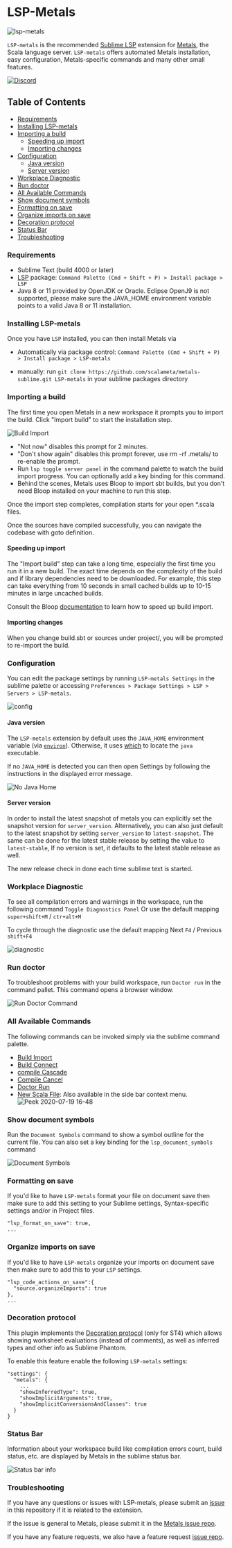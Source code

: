 # LSP-Metals

![lsp-metals](https://i.imgur.com/vJKP0T3.gif)

`LSP-metals` is the recommended [Sublime LSP](https://packagecontrol.io/packages/LSP) extension for [Metals](https://scalameta.org/metals/), the Scala language server. `LSP-metals` offers automated Metals installation, easy configuration, Metals-specific commands and many other small features.

<p>
    <a href="https://discord.gg/qSWW6khxjD">
        <img alt="Discord" src="https://img.shields.io/discord/632642981228314653">
    </a>
</p>

## Table of Contents
  - [Requirements](#requirements)
  - [Installing LSP-metals](#installing-lsp-metals)
  - [Importing a build](#importing-a-build)
    - [Speeding up import](#speeding-up-import)
    - [Importing changes](#importing-changes)
  - [Configuration](#configuration)
    - [Java version](#java-version)
    - [Server version](#server-version)
  - [Workplace Diagnostic](#workplace-diagnostic)
  - [Run doctor](#run-doctor)
  - [All Available Commands](#all-available-commands)
  - [Show document symbols](#show-document-symbols)
  - [Formatting on save](#formatting-on-save)
  - [Organize imports on save](#organize-imports-on-save)
  - [Decoration protocol](#decoration-protocol)
  - [Status Bar](#status-bar)
  - [Troubleshooting](#troubleshooting)



### Requirements

- Sublime Text (build 4000 or later)
- [LSP](https://github.com/tomv564/LSP) package: `Command Palette (Cmd + Shift + P) > Install package > LSP`
- Java 8 or 11 provided by OpenJDK or Oracle. Eclipse OpenJ9 is not supported,
    please make sure the JAVA_HOME environment variable points to a valid Java 8 or
    11 installation.

### Installing LSP-metals

Once you have `LSP` installed, you can then install Metals via

- Automatically via package control: `Command Palette (Cmd + Shift + P) > Install package > LSP-metals`

- manually: run `git clone https://github.com/scalameta/metals-sublime.git LSP-metals` in your sublime packages directory 

### Importing a build

The first time you open Metals in a new workspace it prompts you to import the
build. Click "Import build" to start the installation step.

![Build Import](https://i.imgur.com/eUk30Zy.png)

- "Not now" disables this prompt for 2 minutes.
- "Don't show again" disables this prompt forever, use rm -rf .metals/ to
    re-enable the prompt.
- Run `lsp toggle server panel` in the command palette to watch the build import progress. You can optionally add a key binding for this command.
- Behind the scenes, Metals uses Bloop to import sbt builds, but you don't need
    Bloop installed on your machine to run this step.

Once the import step completes, compilation starts for your open *.scala files.

Once the sources have compiled successfully, you can navigate the codebase with
goto definition.

#### Speeding up import

The "Import build" step can take a long time, especially the first time you run
it in a new build.  The exact time depends on the complexity of the build and if
library dependencies need to be downloaded. For example, this step can take
everything from 10 seconds in small cached builds up to 10-15 minutes in large
uncached builds.

Consult the Bloop [documentation](https://scalacenter.github.io/bloop/docs/what-is-bloop) to learn how to speed up build import.

#### Importing changes

When you change build.sbt or sources under project/, you will be prompted to
re-import the build.

### Configuration

You can edit the package settings by running `LSP-metals Settings` in the sublime palette or accessing `Preferences > Package Settings > LSP > Servers > LSP-metals`.

![config](https://i.imgur.com/WFSJKV0.png)

#### Java version
The `LSP-metals` extension by default uses the `JAVA_HOME` environment variable
(via [`environ`](https://docs.python.org/3/library/os.html#os.environ)). Otherwise, it uses [which](https://docs.python.org/3/library/shutil.html#shutil.which) to locate the `java` executable.

If no `JAVA_HOME` is detected you can then open Settings by following the
instructions in the displayed error message.

![No Java Home](https://i.imgur.com/yLrqzGP.png)


#### Server version

In order to install the latest snapshot of metals you can explicitly set the snapshot version for `server_version`. Alternatively, you can also just default to the latest snapshot by setting `server_version` to `latest-snapshot`.
The same can be done for the latest stable release by setting the value to `latest-stable`, If no version is set, it defaults to the latest stable release as well.

The new release check in done each time sublime text is started.

### Workplace Diagnostic

To see all compilation errors and warnings in the workspace, run the following command `Toggle Diagnostics Panel` Or use the default mapping `super+shift+M` / `ctr+alt+M`

To cycle through the diagnostic use the default mapping Next `F4` / Previous `shift+F4` 

![diagnostic](https://i.imgur.com/uRSLJJ0.gif)

### Run doctor

To troubleshoot problems with your build workspace, run `Doctor run` in the command pallet. This command opens a browser window.

![Run Doctor Command](https://i.imgur.com/yelm0jd.png)


### All Available Commands

The following commands can be invoked simply via the sublime command palette.

  - [Build Import](https://scalameta.org/metals/docs/editors/new-editor.html#import-build)
  - [Build Connect](https://scalameta.org/metals/docs/editors/new-editor.html#connect-to-build-server)
  - [compile Cascade](https://scalameta.org/metals/docs/editors/new-editor.html#cascade-compile)
  - [Compile Cancel](https://scalameta.org/metals/docs/editors/new-editor.html#cancel-compilation)
  - [Doctor Run](https://scalameta.org/metals/docs/editors/new-editor.html#run-doctor)
  - [New Scala File](https://scalameta.org/metals/docs/editors/new-editor.html#create-new-scala-file): Also available in the side bar context menu. ![Peek 2020-07-19 16-48](https://user-images.githubusercontent.com/1632384/87877673-e5e37300-c9df-11ea-9516-6fccb221e3f6.gif) 


### Show document symbols

Run the `Document Symbols` command to show a symbol outline for the current file. You can also set a key binding for the `lsp_document_symbols` command

![Document Symbols](https://i.imgur.com/z5mqk8D.gif)

### Formatting on save

If you'd like to have `LSP-metals` format your file on document save then make sure to add this setting to your Sublime settings, Syntax-specific settings and/or in Project files. 

```
"lsp_format_on_save": true,
...
```

### Organize imports on save

If you'd like to have `LSP-metals` organize your imports on document save then make sure to add this to your `LSP` settings.

```
"lsp_code_actions_on_save":{
  "source.organizeImports": true
},
...
```

### Decoration protocol

This plugin implements the [Decoration protocol](https://scalameta.org/metals/docs/editors/decoration-protocol.html) (only for ST4) which allows showing worksheet evaluations (instead of comments), as well as inferred types and other info as Sublime Phantom.

To enable this feature enable the following `LSP-metals` settings:

```
"settings": {
  "metals": {
    ...
    "showInferredType": true,
    "showImplicitArguments": true,
    "showImplicitConversionsAndClasses": true
  }
}

```
### Status Bar

Information about your workspace build like compilation errors count, build status, etc. are displayed by Metals in the sublime status bar.

![Status bar info](https://i.imgur.com/0mIi6XB.gif)

### Troubleshooting

If you have any questions or issues with LSP-metals, please submit an
[issue](https://github.com/scalameta/metals-sublime/issues) in this repository if it is related to the extension. 

If the issue is general to Metals, please submit it
in the [Metals issue repo](https://github.com/scalameta/metals/issues). 

If you have any feature requests, we also have a feature request [issue
repo](https://github.com/scalameta/metals-feature-requests). 
